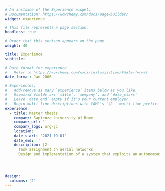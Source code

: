 ```yaml
---
# An instance of the Experience widget.
# Documentation: https://wowchemy.com/docs/page-builder/
widget: experience

# This file represents a page section.
headless: true

# Order that this section appears on the page.
weight: 40

title: Experience
subtitle:

# Date format for experience
#   Refer to https://wowchemy.com/docs/customization/#date-format
date_format: Jan 2006

# Experiences.
#   Add/remove as many `experience` items below as you like.
#   Required fields are `title`, `company`, and `date_start`.
#   Leave `date_end` empty if it's your current employer.
#   Begin multi-line descriptions with YAML's `|2-` multi-line prefix.
experience:
  - title: Master thesis 
    company: Sapienza University of Rome
    company_url: ''
    company_logo: org-gc
    location: 
    date_start: '2021-09-01'
    date_end: ''
    description: |2-
      Task assignment in aerial networks
      Design and implementation of a system that exploits an autonomous swarm of drones to provide a collaborative parcel delivery service
      
        


design:
  columns: '2'
---
```

